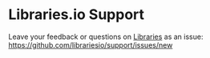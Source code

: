# Libraries.io Support
Leave your feedback or questions on [Libraries](http://libraries.io/) as an issue: https://github.com/librariesio/support/issues/new
